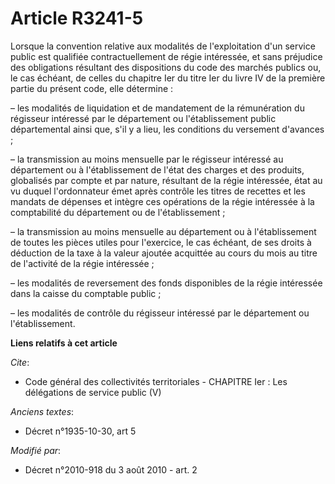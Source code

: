 # Article R3241-5

Lorsque la convention relative aux modalités de l'exploitation d'un service public est qualifiée contractuellement de régie
intéressée, et sans préjudice des obligations résultant des dispositions du code des marchés publics ou, le cas échéant, de
celles du chapitre Ier du titre Ier du livre IV de la première partie du présent code, elle détermine : 

– les modalités de liquidation et de mandatement de la rémunération du régisseur intéressé par le département ou
l'établissement public départemental ainsi que, s'il y a lieu, les conditions du versement d'avances ; 

– la transmission au moins mensuelle par le régisseur intéressé au département ou à l'établissement de l'état des charges et
des produits, globalisés par compte et par nature, résultant de la régie intéressée, état au vu duquel l'ordonnateur émet
après contrôle les titres de recettes et les mandats de dépenses et intègre ces opérations de la régie intéressée à la
comptabilité du département ou de l'établissement ; 

– la transmission au moins mensuelle au département ou à l'établissement de toutes les pièces utiles pour l'exercice, le cas
échéant, de ses droits à déduction de la taxe à la valeur ajoutée acquittée au cours du mois au titre de l'activité de la
régie intéressée ; 

– les modalités de reversement des fonds disponibles de la régie intéressée dans la caisse du comptable public ; 

– les modalités de contrôle du régisseur intéressé par le département ou l'établissement.

**Liens relatifs à cet article**

_Cite_:

  - Code général des collectivités territoriales -  CHAPITRE Ier : Les délégations de service public (V)

_Anciens textes_:

  - Décret n°1935-10-30, art 5

_Modifié par_:

  - Décret n°2010-918 du 3 août 2010 - art. 2
